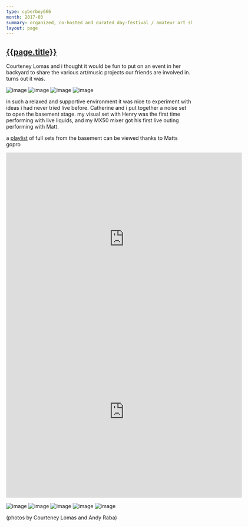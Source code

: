 ```yaml
---
type: cyberboy666
month: 2017-03
summary: organized, co-hosted and curated day-festival / amateur art showcase <b>BACKYARD SESSION 1</b>
layout: page
---
```


## [ {{page.title}} ]({{page.url}})

Courteney Lomas and i thought it would be fun to put on an event in her backyard to share the various art/music projects our friends are involved in. turns out it was.

![image](/images/cyberboy666/backyard1-1.jpg)
![image](/images/cyberboy666/backyard1-2.jpg)
![image](/images/cyberboy666/backyard1-3.jpg)
![image](/images/cyberboy666/backyard1-4.jpg)

in such a relaxed and supportive environment it was nice to experiment with ideas i had never tried live before. Catherine and i put together a noise set to open the basement stage. my visual set with Henry was the first time performing with live liquids, and my MX50 mixer got his first live outing performing with Matt.

a [playlist] of full sets from the basement can be viewed thanks to Matts gopro

[playlist]: https://www.youtube.com/playlist?list=PLpozfyWCn14xUrAFsitKdeCi-Ww87Cj0h

<iframe src="https://www.youtube.com/embed/BJOSR_BVYjk" width="640" height="468" frameborder="0" webkitallowfullscreen mozallowfullscreen allowfullscreen></iframe>

<iframe src="https://www.youtube.com/embed/I513uethrWU" width="640" height="468" frameborder="0" webkitallowfullscreen mozallowfullscreen allowfullscreen></iframe>

![image](/images/cyberboy666/backyard1-6.jpg)
![image](/images/cyberboy666/backyard1-7.jpg)
![image](/images/cyberboy666/backyard1-8.jpg)
![image](/images/cyberboy666/backyard1-9.jpg)
![image](/images/cyberboy666/backyard1-10.jpg)

(photos by Courteney Lomas and Andy Raba)